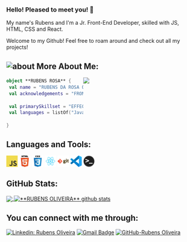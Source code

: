 ### Hello! Pleased to meet you! 👋

My name's Rubens and I'm a Jr. Front-End Developer, skilled with JS, HTML, CSS and React.

Welcome to my Github! Feel free to roam around and check out all my projects!


## <img width="45" alt="about" src="https://raw.github.com/elizarov/elizarov/master/about.png"> More About Me:

<img align="right" width="300" src="https://i2.wp.com/allhtaccess.info/wp-content/uploads/2018/03/programming.gif?fit=1281%2C716&ssl=1" />

```kotlin
object **RUBENS ROSA** {
 val name = "RUBENS DA ROSA OLIVEIRA"
 val acknowledgements = "FRONT-END DEVELOPER"
 
 val primarySkillset = "EFFECTIVE COMMUNICATION, TEACHER, LECTURER"
 val languages = listOf("JavaScript", "HTML", "CSS", "React") 

}
```


## **Languages and Tools:**  

<code><img height="30" src="https://raw.githubusercontent.com/github/explore/80688e429a7d4ef2fca1e82350fe8e3517d3494d/topics/javascript/javascript.png"></code>
<code><img height="30" src="https://raw.githubusercontent.com/github/explore/80688e429a7d4ef2fca1e82350fe8e3517d3494d/topics/html/html.png"></code>
<code><img height="30" src="https://raw.githubusercontent.com/github/explore/80688e429a7d4ef2fca1e82350fe8e3517d3494d/topics/css/css.png"></code>
<code><img height="30" src="https://raw.githubusercontent.com/github/explore/80688e429a7d4ef2fca1e82350fe8e3517d3494d/topics/react/react.png"></code>
<code><img height="30" src="https://raw.githubusercontent.com/github/explore/80688e429a7d4ef2fca1e82350fe8e3517d3494d/topics/git/git.png"></code>
<code><img height="30" src="https://raw.githubusercontent.com/github/explore/80688e429a7d4ef2fca1e82350fe8e3517d3494d/topics/visual-studio-code/visual-studio-code.png"></code>
<code><img height="30" src="https://raw.githubusercontent.com/github/explore/80688e429a7d4ef2fca1e82350fe8e3517d3494d/topics/terminal/terminal.png"></code>




## **GitHub Stats:**

<a href="https://github.com/Gurupreet">
  <img align="center" src="https://github-readme-stats.vercel.app/api/top-langs/?username=79rubart&theme=dracula&hide_langs_below=1" />
</a>

<a href="https://github.com/Gurupreet">
 <img align="center" src="https://github-readme-stats.vercel.app/api?username=79rubart&show_icons=true&theme=dracula&line_height=27" alt="**RUBENS OLIVEIRA** github stats"/>
</a>


## You can connect with me through:

[![Linkedin: Rubens Oliveira](https://img.shields.io/badge/-Rubens_Oliveira-blue?style=flat-square&logo=Linkedin&logoColor=white&link=https://www.linkedin.com/in/dev-rubensoliveira/)](https://www.linkedin.com/in/dev-rubensoliveira/)
[![Gmail Badge](https://img.shields.io/badge/-rubensoliveira.dev@gmail.com-006bed?style=flat-square&logo=Gmail&logoColor=white&link=mailto:rubensoliveira.dev@gmail.com)](mailto:rubensoliveira.dev@gmail.com)
[![GitHub-Rubens Oliveira]( https://img.shields.io/github/followers/79rubart?label=follow&style=social)](https://github.com/79rubart)
